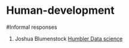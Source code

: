 # Human-development
#Informal responses
1. Joshua Blumenstock [Humbler Data science](blumenstock.html)
